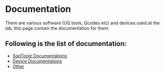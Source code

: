 # Documentation

There are various software (UQ tools, Qcodes etc) and devices used at the lab, this page contain the documentation for them.

## Following is the list of documentation:

* [SqdToolz Documentations](./sqdtoolz/readme.md)
* [Device Documentations](./devices/readme.md)
* [Other]()
